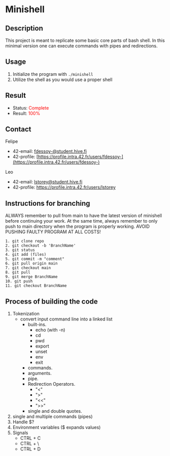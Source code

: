 # Minishell

## Description
This project is meant to replicate some basic core parts of bash shell. In this minimal version one can execute commands with pipes and redirections.

## Usage
1. Initialize the program with ```./minishell```
2. Utilize the shell as you would use a proper shell

## Result
- Status: <span style="color:red">Complete</span>
- Result: <span style="color:red">100%</span>

## Contact
Felipe
- 42-email: fdessoy-@student.hive.fi
- 42-profile: [https://profile.intra.42.fr/users/fdessoy-](https://profile.intra.42.fr/users/fdessoy-)

Leo
- 42-email: lstorey@student.hive.fi
- 42-profile: https://profile.intra.42.fr/users/lstorey

## Instructions for branching
ALWAYS remember to pull from main to have the latest version of minishell before continuing your work. At the same time, always remember to only push to main directory when the program is properly working. AVOID PUSHING FAULTY PROGRAM AT ALL COSTS!

```
1. git clone repo
2. git checkout -b 'BranchName'
3. git status
4. git add (files)
5. git commit -m "comment"
6. git pull origin main
7. git checkout main
8. git pull
9. git merge BranchName
10. git push
11. git checkout BranchName
```

## Process of building the code
1. Tokenization
    - convert input command line into a linked list
        - built-ins.
            - echo (with -n)
            - cd
            - pwd
            - export
            - unset
            - env
            - exit
        - commands.
        - arguments.
        - pipe.
        - Redirection Operators.
            - "<"
            - ">"
            - "<<"
            - ">>"
        - single and double quotes.
2. single and multiple commands (pipes)
3. Handle $?
4. Environment variables ($ expands values)
5. Signals
    - CTRL + C
    - CTRL + \
    - CTRL + D

